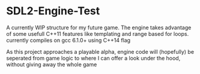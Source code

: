 # SDL2-Engine-Test

A currently WIP structure for my future game. The engine takes advantage of some usefull C++11 features like templating and range based for loops. 
currently compiles on gcc 6.1.0+ using C++14 flag

As this project approaches a playable alpha, engine code will (hopefully) be seperated from game logic to where I can offer a look under the hood, without giving away the whole game
